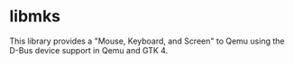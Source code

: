 # libmks

This library provides a "Mouse, Keyboard, and Screen" to Qemu using the
D-Bus device support in Qemu and GTK 4.

